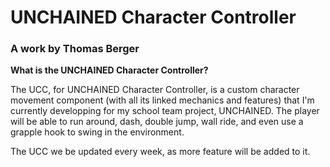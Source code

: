 # UNCHAINED Character Controller
### A work by Thomas Berger

__What is the UNCHAINED Character Controller?__

The UCC, for UNCHAINED Character Controller, is a custom character movement component (with all its linked mechanics and features) that I'm currently developping for my school team project, UNCHAINED. The player will be able to run around, dash, double jump, wall ride, and even use a grapple hook to swing in the environment.

The UCC we be updated every week, as more feature will be added to it.
